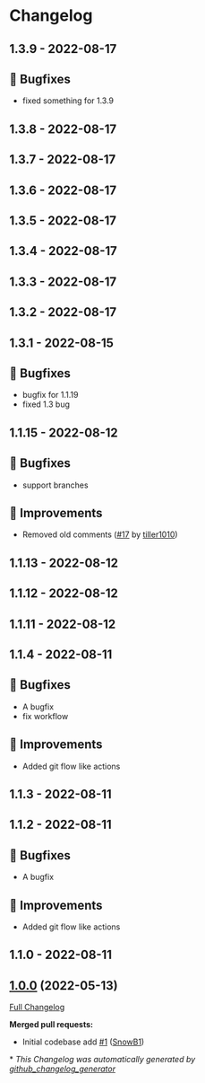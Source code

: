 # Changelog

## 1.3.9 - 2022-08-17
## 🐛 Bugfixes
- fixed something for 1.3.9



## 1.3.8 - 2022-08-17




## 1.3.7 - 2022-08-17




## 1.3.6 - 2022-08-17




## 1.3.5 - 2022-08-17




## 1.3.4 - 2022-08-17




## 1.3.3 - 2022-08-17




## 1.3.2 - 2022-08-17




## 1.3.1 - 2022-08-15
## 🐛 Bugfixes
- bugfix for 1.1.19
- fixed 1.3 bug



## 1.1.15 - 2022-08-12
## 🐛 Bugfixes
- support branches



## 🔨 Improvements
- Removed old comments ([#17](https://github.com/tiller1010/silverstripe-spam-module/pull/17) by [tiller1010](https://github.com/tiller1010))



## 1.1.13 - 2022-08-12




## 1.1.12 - 2022-08-12




## 1.1.11 - 2022-08-12




## 1.1.4 - 2022-08-11
## 🐛 Bugfixes
- A bugfix
- fix workflow

## 🔨 Improvements
- Added git flow like actions



## 1.1.3 - 2022-08-11




## 1.1.2 - 2022-08-11
## 🐛 Bugfixes
- A bugfix

## 🔨 Improvements
- Added git flow like actions



## 1.1.0 - 2022-08-11




## [1.0.0](https://github.com/werkbot/silverstripe-spam-module/tree/1.0.0) (2022-05-13)

[Full Changelog](https://github.com/werkbot/silverstripe-spam-module/compare/d7346faab2d0f69509d4aa70aa311fa45c1fc77c...1.0.0)

**Merged pull requests:**

- Initial codebase add [\#1](https://github.com/werkbot/silverstripe-spam-module/pull/1) ([SnowB1](https://github.com/SnowB1))



\* *This Changelog was automatically generated by [github_changelog_generator](https://github.com/github-changelog-generator/github-changelog-generator)*
